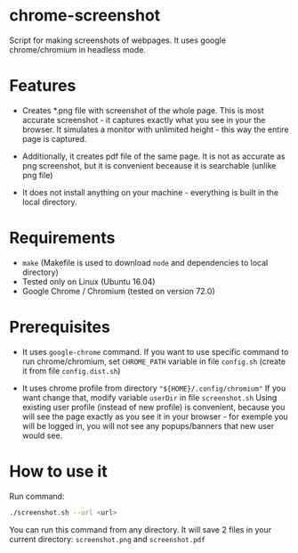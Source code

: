 # chrome-screenshot

Script for making screenshots of webpages. It uses
google chrome/chromium in headless mode.

# Features

* Creates *.png file with screenshot of the whole page. This is most
  accurate screenshot - it captures exactly what you see in your the browser.
  It simulates a monitor with unlimited height -
  this way the entire page is captured.

* Additionally, it creates pdf file of the same page. It is not as
  accurate as png screenshot, but it is convenient beceause it is searchable
  (unlike png file)

* It does not install anything on your machine - everything is built in
  the local directory.

# Requirements

* `make` (Makefile is used to download `node` and dependencies to local directory)
* Tested only on Linux (Ubuntu 16.04)
* Google Chrome / Chromium (tested on version 72.0)

# Prerequisites

* It uses `google-chrome` command. If you want to use specific
  command to run chrome/chromium, set `CHROME_PATH` variable in file
  `config.sh` (create it from file `config.dist.sh`)

* It uses chrome profile from directory `"${HOME}/.config/chromium"`
  If you want change that, modify variable  `userDir` in file `screenshot.sh`
  Using existing user profile (instead of new profile) is convenient,
  because you will see the page exactly as you see it in your browser -
  for exemple you will be logged in, you will not see any
  popups/banners that new user would see.

# How to use it

Run command:

```bash
./screenshot.sh --url <url>
```

You can run this command from any directory. It will save 2 files in your
current directory: `screenshot.png` and `screenshot.pdf`





